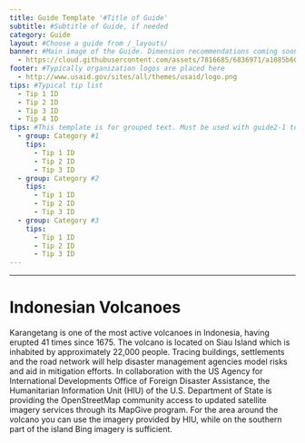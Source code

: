 ```yaml
---
title: Guide Template '#Title of Guide' 
subtitle: #Subtitle of Guide, if needed
category: Guide
layout: #Choose a guide from /_layouts/
banner: #Main image of the Guide. Dimension recommendations coming soon.
  - https://cloud.githubusercontent.com/assets/7816685/6836971/a1085b60-d31d-11e4-86b9-e5dc28dc087c.jpg
footer: #Typically organization logos are placed here
  - http://www.usaid.gov/sites/all/themes/usaid/logo.png
tips: #Typical tip list
  - Tip 1 ID
  - Tip 2 ID
  - Tip 3 ID
  - Tip 4 ID
tips: #This template is for grouped text. Must be used with guide2-1 to display correctly.
  - group: Category #1
    tips:
      - Tip 1 ID
      - Tip 2 ID
      - Tip 3 ID
  - group: Category #2
    tips:
      - Tip 1 ID
      - Tip 2 ID
      - Tip 3 ID
  - group: Category #3
    tips:
      - Tip 1 ID
      - Tip 2 ID
      - Tip 3 ID
---
```


<div id="test" class="col-lg-5 col-sm-6">
<hr class="section-heading-spacer">
<div class="clearfix"></div>

<!--TITLE OF INTRODUCTION BLURB--> <h1 class="section-heading">Indonesian Volcanoes</h1> 

<!--BEGIN TEXT HERE--> Karangetang is one of the most active volcanoes in Indonesia, having erupted 41 times since 1675. The volcano is located on Siau Island which is inhabited by approximately 22,000 people. Tracing buildings, settlements and the road network will help disaster management agencies model risks and aid in mitigation efforts. In collaboration with the US Agency for International Developments Office of Foreign Disaster Assistance, the Humanitarian Information Unit (HIU) of the U.S. Department of State is providing the OpenStreetMap community access to updated satellite imagery services through its MapGive program. For the area around the volcano you can use the imagery provided by HIU, while on the southern part of the island Bing imagery is sufficient. 

</div>

